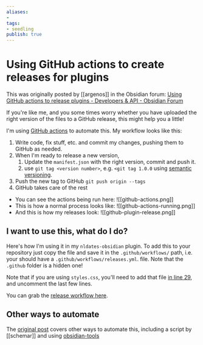 ```yaml
---
aliases: 
- 
tags:
- seedling
publish: true
---
```


# Using GitHub actions to create releases for plugins

This was originally posted by [[argenos]] in the Obsidian forum: [Using GitHub actions to release plugins - Developers & API - Obsidian Forum](https://forum.obsidian.md/t/using-github-actions-to-release-plugins/7877)

If you're like me, and you some times worry whether you have uploaded the right version of the files to a GitHub release, this might help you a little! 

I'm using [GitHub actions](https://github.com/features/actions) to automate this. My workflow looks like this:

1. Write code, fix stuff, etc. and commit my changes, pushing them to GitHub as needed.
2. When I'm ready to release a new version,
   1. Update the `manifest.json` with the right version, commit and push it.
   2. use `git tag <version number>`, e.g. `<git tag 1.0.0` using [semantic versioning](https://semver.org/).
3. Push the new tag to GitHub `git push origin --tags`
4. GitHub takes care of the rest
  - You can see the actions being run here: ![[github-actions.png]]
- This is how a normal process looks like: ![[github-actions-running.png]]
- And this is how my releases look: ![[github-plugin-release.png]]



## I want to use this, what do I do?

Here's how I'm using it in my `nldates-obsidian` plugin. To add this to your repository just copy the file and save it in the `.github/workflows/` path, i.e. your should have a `.github/workflows/releases.yml`. file. Note that the `.github` folder is a hidden one!

Note that if you are using `styles.css`, you'll need to add that file [in line 29](https://github.com/argenos/nldates-obsidian/blob/master/.github/workflows/release.yml#L29), and uncomment the last few lines.

You can grab the [release workflow here](https://github.com/argenos/nldates-obsidian/blob/master/.github/workflows/release.yml). 

## Other ways to automate

The [original post](https://forum.obsidian.md/t/using-github-actions-to-release-plugins/7877) covers other ways to automate this, including a script by [[schemar]] and using [obsidian-tools](https://github.com/obsidian-tools/obsidian-tools) 